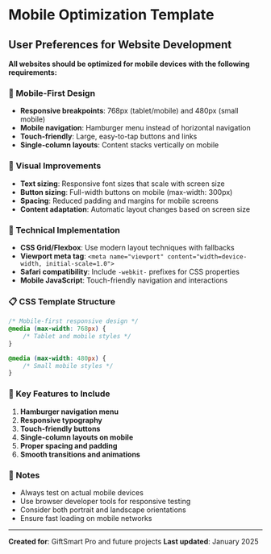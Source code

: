 # Mobile Optimization Template

## User Preferences for Website Development

**All websites should be optimized for mobile devices with the following requirements:**

### 📱 Mobile-First Design
- **Responsive breakpoints**: 768px (tablet/mobile) and 480px (small mobile)
- **Mobile navigation**: Hamburger menu instead of horizontal navigation
- **Touch-friendly**: Large, easy-to-tap buttons and links
- **Single-column layouts**: Content stacks vertically on mobile

### 🎨 Visual Improvements
- **Text sizing**: Responsive font sizes that scale with screen size
- **Button sizing**: Full-width buttons on mobile (max-width: 300px)
- **Spacing**: Reduced padding and margins for mobile screens
- **Content adaptation**: Automatic layout changes based on screen size

### 🔧 Technical Implementation
- **CSS Grid/Flexbox**: Use modern layout techniques with fallbacks
- **Viewport meta tag**: `<meta name="viewport" content="width=device-width, initial-scale=1.0">`
- **Safari compatibility**: Include `-webkit-` prefixes for CSS properties
- **Mobile JavaScript**: Touch-friendly navigation and interactions

### 📋 CSS Template Structure
```css
/* Mobile-first responsive design */
@media (max-width: 768px) {
    /* Tablet and mobile styles */
}

@media (max-width: 480px) {
    /* Small mobile styles */
}
```

### 🎯 Key Features to Include
1. **Hamburger navigation menu**
2. **Responsive typography**
3. **Touch-friendly buttons**
4. **Single-column layouts on mobile**
5. **Proper spacing and padding**
6. **Smooth transitions and animations**

### 📝 Notes
- Always test on actual mobile devices
- Use browser developer tools for responsive testing
- Consider both portrait and landscape orientations
- Ensure fast loading on mobile networks

---
**Created for**: GiftSmart Pro and future projects
**Last updated**: January 2025
